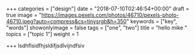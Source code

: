 +++
categories = ["design"]
date = "2018-07-10T02:46:54+00:00"
draft = true
image = "https://images.pexels.com/photos/46710/pexels-photo-46710.jpeg?auto=compress&cs=tinysrgb&h=350"
keywords = ["key", "words"]
showonlyimage = false
tags = ["one", "two"]
title = "hello mike "
topics = ["topic 1"]
weight = 1

+++
lsdhflsidfhjsldifjsdlvijndfsiv